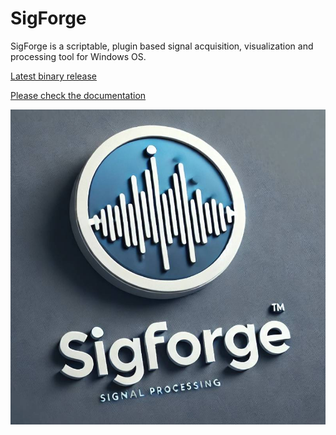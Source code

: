 # SigForge
SigForge is a scriptable,  plugin based signal acquisition, visualization and processing tool for Windows OS.

[Latest binary release](https://github.com/tamask1s/SigForge/releases/download/V0.3/SigForge_V03.7z)

[Please check the documentation](https://tamask1s.github.io/SigForge/)

![SigForge](docs/Res/SigForgeLogo.jpg)
